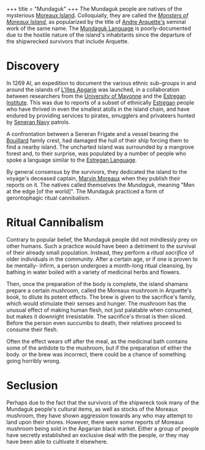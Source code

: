 +++
title = "Mundaguk"
+++
The Mundaguk people are natives of the mysterious [Moreaux Island](@/locations/moreaux-island.md). Colloquially, they are called
the [_Monsters of Moreaux Island_](@/misc/monsters-of-moreaux-island.md), as popularized by the title of [Andre Arquette's](@/characters/andre-arquette.md) seminal work
of the same name. The [Mundaguk Language](@/languages/mundaguk.md) is poorly-documented due to the hostile nature of the island's inhabitants since
the departure of the shipwrecked survivors that include Arquette.

# Discovery
In 1269 AI, an expedition to document the various ethnic sub-groups in and around the islands of [L'Illes Apgarie](@/locations/l-illes-apgarie.md) was launched, in a 
collaboration between researchers from the [University of Mayonne](@/organizations/university-of-mayonne.md) and the [Estregan Institute](@/organizations/estregan-institute.md).
This was due to reports of a subset of ethnically [Estregan](@/ethnicities/estregan.md) people who have thrived in even the smallest atolls in the island chain, 
and have endured by providing services to pirates, smugglers and privateers hunted by [Seneran Navy](@/organizations/seneran-navy.md) patrols.

A confrontation between a Seneran Frigate and a vessel bearing the [Bouillard](@/organizations/bouillard.md) family crest, had damaged the hull of their ship forcing them to find a
nearby island. The uncharted island was surrounded by a mangrove forest and, to their surprise, was populated by a number of people who spoke a language similar to the 
[Estregan Language](@/languages/estregan.md).

By general consensus by the survivors, they dedicated the island to the voyage's deceased captain, [Marvin Moreaux](@/characters/marvin-moreaux.md) when
they publish their reports on it. The natives called themselves the _Mundaguk_, meaning "Men at the edge \[of the world\]". The Mundaguk practiced a
form of gerontophagic ritual cannibalism.

# Ritual Cannibalism
Contrary to popular belief, the Mundaguk people did not mindlessly prey on other humans. Such a practice would have been a detriment to the survival of their
already small population. Instead, they perform a _ritual sacrifice_ of older individuals in the community. After a certain age, or if one is proven to be mentally-
infirm, a person undergoes a month-long ritual cleansing, by bathing in water boiled with a variety of medicinal herbs and flowers.

Then, once the preparation of the body is complete, the island shamans prepare a certain mushroom, called the Moreaux mushroom in Arquette's book, to dilute its potent
etfects. The brew is given to the sacrifice's family, which would stimulate their senses and hunger. The mushroom has the unusual effect of making human flesh, not just
palatable when consumed, but makes it downright irresistable. The sacrifice's throat is then sliced. Before the person even succumbs to death, their relatives proceed to
consume their flesh.

Often the effect wears off after the meal, as the medicinal bath contains some of the antidote to the mushroom, but if the preparation of either the body. or the brew
was incorrect, there could be a chance of something going horribly wrong.

# Seclusion
Perhaps due to the fact that the survivors of the shipwreck took many of the Mundaguk people's cultural items, as well as stocks of the Moreaux mushroom, they
have shown aggression towards any who may attempt to land upon their shores. However, there were some reports of Moreaux mushroom being sold in the Apgarian black market.
Either a group of people have secretly established an exclusive deal with the people, or they may have been able to cultivate it elsewhere.